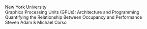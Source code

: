 New York University<br>
Graphics Processing Units (GPUs): Architecture and Programming<br>
Quantifying the Relationship Between Occupancy and Performance<br>
Steven Adam & Michael Corso<br>
